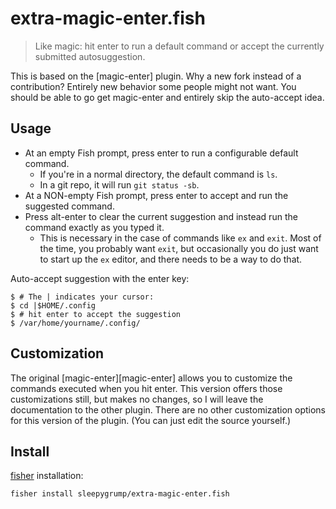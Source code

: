 # extra-magic-enter.fish

> Like magic: hit enter to run a default command or accept the currently submitted autosuggestion.

This is based on the [magic-enter] plugin. Why a new fork instead of a contribution? Entirely new behavior some people might not want. You should be able to go get magic-enter and entirely skip the auto-accept idea.

## Usage

* At an empty Fish prompt, press enter to run a configurable default command.
  * If you're in a normal directory, the default command is `ls`.
  * In a git repo, it will run `git status -sb`.
* At a NON-empty Fish prompt, press enter to accept and run the suggested command.
* Press alt-enter to clear the current suggestion and instead run the command exactly as you typed it.
  * This is necessary in the case of commands like `ex` and `exit`. Most of the time, you probably want `exit`, but occasionally you do just want to start up the `ex` editor, and there needs to be a way to do that.

Auto-accept suggestion with the enter key:

```fish
$ # The | indicates your cursor:
$ cd |$HOME/.config
$ # hit enter to accept the suggestion
$ /var/home/yourname/.config/
```

## Customization

The original [magic-enter][magic-enter] allows you to customize the commands executed when you hit enter. This version offers those customizations still, but makes no changes, so I will leave the documentation to the other plugin. There are no other customization options for this version of the plugin. (You can just edit the source yourself.)

## Install

[fisher] installation:

```shell
fisher install sleepygrump/extra-magic-enter.fish
```

[fisher]: https://github.com/jorgebucaran/fisher
[omz-magic-enter]: https://github.com/ohmyzsh/ohmyzsh/tree/master/plugins/magic-enter

